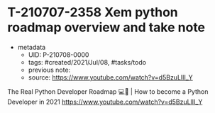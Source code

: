 # T-210707-2358 Xem python roadmap overview and take note

- metadata
	- UID: P-210708-0000
	- tags: #created/2021/Jul/08, #tasks/todo 
	- previous note: 
	- source: https://www.youtube.com/watch?v=d5BzuLlII_Y

The Real Python Developer Roadmap 💻🐍 | How to become a Python Developer in 2021
https://www.youtube.com/watch?v=d5BzuLlII_Y
